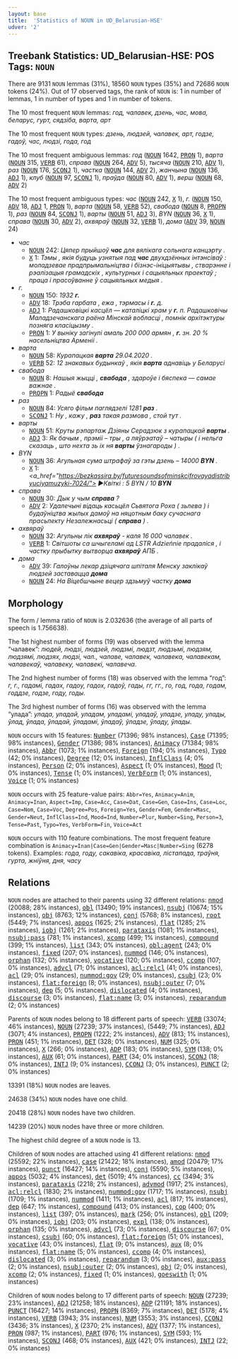 ```yaml
---
layout: base
title:  'Statistics of NOUN in UD_Belarusian-HSE'
udver: '2'
---
```


## Treebank Statistics: UD_Belarusian-HSE: POS Tags: `NOUN`

There are 9131 `NOUN` lemmas (31%), 18560 `NOUN` types (35%) and 72686 `NOUN` tokens (24%).
Out of 17 observed tags, the rank of `NOUN` is: 1 in number of lemmas, 1 in number of types and 1 in number of tokens.

The 10 most frequent `NOUN` lemmas: <em>год, чалавек, дзень, час, мова, беларус, гурт, сядзіба, варта, арт</em>

The 10 most frequent `NOUN` types:  <em>дзень, людзей, чалавек, арт, годзе, гадоў, час, людзі, года, год</em>

The 10 most frequent ambiguous lemmas: <em>год</em> (<tt><a href="be_hse-pos-NOUN.html">NOUN</a></tt> 1642, <tt><a href="be_hse-pos-PRON.html">PRON</a></tt> 1), <em>варта</em> (<tt><a href="be_hse-pos-NOUN.html">NOUN</a></tt> 315, <tt><a href="be_hse-pos-VERB.html">VERB</a></tt> 61), <em>справа</em> (<tt><a href="be_hse-pos-NOUN.html">NOUN</a></tt> 264, <tt><a href="be_hse-pos-ADV.html">ADV</a></tt> 5), <em>тысяча</em> (<tt><a href="be_hse-pos-NOUN.html">NOUN</a></tt> 210, <tt><a href="be_hse-pos-ADV.html">ADV</a></tt> 1), <em>раз</em> (<tt><a href="be_hse-pos-NOUN.html">NOUN</a></tt> 176, <tt><a href="be_hse-pos-SCONJ.html">SCONJ</a></tt> 1), <em>частка</em> (<tt><a href="be_hse-pos-NOUN.html">NOUN</a></tt> 144, <tt><a href="be_hse-pos-ADV.html">ADV</a></tt> 2), <em>жанчына</em> (<tt><a href="be_hse-pos-NOUN.html">NOUN</a></tt> 136, <tt><a href="be_hse-pos-ADJ.html">ADJ</a></tt> 1), <em>клуб</em> (<tt><a href="be_hse-pos-NOUN.html">NOUN</a></tt> 97, <tt><a href="be_hse-pos-SCONJ.html">SCONJ</a></tt> 1), <em>праўда</em> (<tt><a href="be_hse-pos-NOUN.html">NOUN</a></tt> 80, <tt><a href="be_hse-pos-ADV.html">ADV</a></tt> 1), <em>верш</em> (<tt><a href="be_hse-pos-NOUN.html">NOUN</a></tt> 68, <tt><a href="be_hse-pos-ADV.html">ADV</a></tt> 2)

The 10 most frequent ambiguous types:  <em>час</em> (<tt><a href="be_hse-pos-NOUN.html">NOUN</a></tt> 242, <tt><a href="be_hse-pos-X.html">X</a></tt> 1), <em>г.</em> (<tt><a href="be_hse-pos-NOUN.html">NOUN</a></tt> 150, <tt><a href="be_hse-pos-ADV.html">ADV</a></tt> 18, <tt><a href="be_hse-pos-ADJ.html">ADJ</a></tt> 1, <tt><a href="be_hse-pos-PRON.html">PRON</a></tt> 1), <em>варта</em> (<tt><a href="be_hse-pos-NOUN.html">NOUN</a></tt> 58, <tt><a href="be_hse-pos-VERB.html">VERB</a></tt> 52), <em>свабода</em> (<tt><a href="be_hse-pos-NOUN.html">NOUN</a></tt> 8, <tt><a href="be_hse-pos-PROPN.html">PROPN</a></tt> 1), <em>раз</em> (<tt><a href="be_hse-pos-NOUN.html">NOUN</a></tt> 84, <tt><a href="be_hse-pos-SCONJ.html">SCONJ</a></tt> 1), <em>варты</em> (<tt><a href="be_hse-pos-NOUN.html">NOUN</a></tt> 51, <tt><a href="be_hse-pos-ADJ.html">ADJ</a></tt> 3), <em>BYN</em> (<tt><a href="be_hse-pos-NOUN.html">NOUN</a></tt> 36, <tt><a href="be_hse-pos-X.html">X</a></tt> 1), <em>справа</em> (<tt><a href="be_hse-pos-NOUN.html">NOUN</a></tt> 30, <tt><a href="be_hse-pos-ADV.html">ADV</a></tt> 2), <em>ахвяраў</em> (<tt><a href="be_hse-pos-NOUN.html">NOUN</a></tt> 32, <tt><a href="be_hse-pos-VERB.html">VERB</a></tt> 1), <em>дома</em> (<tt><a href="be_hse-pos-ADV.html">ADV</a></tt> 39, <tt><a href="be_hse-pos-NOUN.html">NOUN</a></tt> 24)


* <em>час</em>
  * <tt><a href="be_hse-pos-NOUN.html">NOUN</a></tt> 242: <em>Цяпер прыйшоў <b>час</b> для вялікага сольнага канцэрту .</em>
  * <tt><a href="be_hse-pos-X.html">X</a></tt> 1: <em>Тэмы , якія будуць узнятыя пад <b>час</b> двухдзённых інтэнсіваў : моладзевае прадпрымальніцтва і бізнэс-ініцыятывы , стварэнне і рэалізацыя грамадскіх , культурных і сацыяльных праектаў ; праца і прасоўванне ў сацыяльных медыя .</em>
* <em>г.</em>
  * <tt><a href="be_hse-pos-NOUN.html">NOUN</a></tt> 150: <em>1932 <b>г.</b></em>
  * <tt><a href="be_hse-pos-ADV.html">ADV</a></tt> 18: <em>Трэба гарбата , ежа , тэрмасы і <b>г.</b> д.</em>
  * <tt><a href="be_hse-pos-ADJ.html">ADJ</a></tt> 1: <em>Радашковіцкі касцёл — каталіцкі храм у <b>г.</b> п. Радашковічы Маладзечанскага раёна Мінскай вобласці , помнік архітэктуры позняга класіцызму .</em>
  * <tt><a href="be_hse-pos-PRON.html">PRON</a></tt> 1: <em>У выніку загінулі амаль 200 000 армян , <b>г.</b> зн. 20 % насельніцтва Арменіі .</em>
* <em>варта</em>
  * <tt><a href="be_hse-pos-NOUN.html">NOUN</a></tt> 58: <em>Курапацкая <b>варта</b> 29.04.2020 .</em>
  * <tt><a href="be_hse-pos-VERB.html">VERB</a></tt> 52: <em>12 знакавых будынкаў , якія <b>варта</b> аднавіць у Беларусі</em>
* <em>свабода</em>
  * <tt><a href="be_hse-pos-NOUN.html">NOUN</a></tt> 8: <em>Нашыя жыцці , <b>свабода</b> , здароўе і бяспека — самае важнае .</em>
  * <tt><a href="be_hse-pos-PROPN.html">PROPN</a></tt> 1: <em>Радыё <b>свабода</b></em>
* <em>раз</em>
  * <tt><a href="be_hse-pos-NOUN.html">NOUN</a></tt> 84: <em>Усяго фільм паглядзелі 1281 <b>раз</b> .</em>
  * <tt><a href="be_hse-pos-SCONJ.html">SCONJ</a></tt> 1: <em>Ну , кажу , <b>раз</b> такая размова , стой тут .</em>
* <em>варты</em>
  * <tt><a href="be_hse-pos-NOUN.html">NOUN</a></tt> 51: <em>Круты рэпартаж Дзіяны Серадзюк з курапацкай <b>варты</b> .</em>
  * <tt><a href="be_hse-pos-ADJ.html">ADJ</a></tt> 3: <em>Як бачым , прэміі – тры , а ляўрэатаў – чатыры ( і нельга сказаць , што нехта зь іх ня <b>варты</b> ўзнагароды ) .</em>
* <em>BYN</em>
  * <tt><a href="be_hse-pos-NOUN.html">NOUN</a></tt> 36: <em>Агульная сума штрафаў за гэты дзень – 14000 <b>BYN</b> .</em>
  * <tt><a href="be_hse-pos-X.html">X</a></tt> 1: <em><a_href="https://bezkassira.by/futuresoundsofminskcifrovayadistribyuciyamuzyki-7024/"> ►Квіткі </a> : 5 BYN / 10 <b>BYN</b></em>
* <em>справа</em>
  * <tt><a href="be_hse-pos-NOUN.html">NOUN</a></tt> 30: <em>Дык у чым <b>справа</b> ?</em>
  * <tt><a href="be_hse-pos-ADV.html">ADV</a></tt> 2: <em>Удалечыні відаць касьцёл Сьвятога Роха ( зьлева ) і будаўніцтва жылых дамоў на няцотным баку сучаснага прасьпекту Незалежнасьці ( <b>справа</b> ) .</em>
* <em>ахвяраў</em>
  * <tt><a href="be_hse-pos-NOUN.html">NOUN</a></tt> 32: <em>Агульны лік <b>ахвяраў</b> - каля 16 000 чалавек .</em>
  * <tt><a href="be_hse-pos-VERB.html">VERB</a></tt> 1: <em>Світшоты са шчыгеламі ад LSTR Adzieńnie прадаліся , і частку прыбытку вытворца <b>ахвяраў</b> АПБ .</em>
* <em>дома</em>
  * <tt><a href="be_hse-pos-ADV.html">ADV</a></tt> 39: <em>Галоўны лекар дзіцячага шпіталя Менску заклікаў людзей заставацца <b>дома</b></em>
  * <tt><a href="be_hse-pos-NOUN.html">NOUN</a></tt> 24: <em>На Віцебшчыне вецер здзьмуў частку <b>дома</b></em>

## Morphology

The form / lemma ratio of `NOUN` is 2.032636 (the average of all parts of speech is 1.756638).

The 1st highest number of forms (19) was observed with the lemma “чалавек”: <em>людей, людзi, людзей, людзмі, людзт, людзьмі, людзям, людзямі, людзях, людзі, чал., чалаве, чалавек, чалавека, чалавекам, чалавекаў, чалавеку, чалавекі, чалавеча</em>.

The 2nd highest number of forms (18) was observed with the lemma “год”: <em>г, г., гадамі, гадах, гадоу, гадох, гадоў, гады, гг, гг., го, год, года, годам, годдзе, годзе, году, годы</em>.

The 3rd highest number of forms (16) was observed with the lemma “улада”: <em>улада, уладай, уладам, уладамі, уладаў, уладзе, уладу, улады, ўлад, ўлада, ўладай, ўладамі, ўладаў, ўладзе, ўладу, ўлады</em>.

`NOUN` occurs with 15 features: <tt><a href="be_hse-feat-Number.html">Number</a></tt> (71396; 98% instances), <tt><a href="be_hse-feat-Case.html">Case</a></tt> (71395; 98% instances), <tt><a href="be_hse-feat-Gender.html">Gender</a></tt> (71386; 98% instances), <tt><a href="be_hse-feat-Animacy.html">Animacy</a></tt> (71384; 98% instances), <tt><a href="be_hse-feat-Abbr.html">Abbr</a></tt> (1073; 1% instances), <tt><a href="be_hse-feat-Foreign.html">Foreign</a></tt> (194; 0% instances), <tt><a href="be_hse-feat-Typo.html">Typo</a></tt> (42; 0% instances), <tt><a href="be_hse-feat-Degree.html">Degree</a></tt> (12; 0% instances), <tt><a href="be_hse-feat-InflClass.html">InflClass</a></tt> (4; 0% instances), <tt><a href="be_hse-feat-Person.html">Person</a></tt> (2; 0% instances), <tt><a href="be_hse-feat-Aspect.html">Aspect</a></tt> (1; 0% instances), <tt><a href="be_hse-feat-Mood.html">Mood</a></tt> (1; 0% instances), <tt><a href="be_hse-feat-Tense.html">Tense</a></tt> (1; 0% instances), <tt><a href="be_hse-feat-VerbForm.html">VerbForm</a></tt> (1; 0% instances), <tt><a href="be_hse-feat-Voice.html">Voice</a></tt> (1; 0% instances)

`NOUN` occurs with 25 feature-value pairs: `Abbr=Yes`, `Animacy=Anim`, `Animacy=Inan`, `Aspect=Imp`, `Case=Acc`, `Case=Dat`, `Case=Gen`, `Case=Ins`, `Case=Loc`, `Case=Nom`, `Case=Voc`, `Degree=Pos`, `Foreign=Yes`, `Gender=Fem`, `Gender=Masc`, `Gender=Neut`, `InflClass=Ind`, `Mood=Ind`, `Number=Plur`, `Number=Sing`, `Person=3`, `Tense=Past`, `Typo=Yes`, `VerbForm=Fin`, `Voice=Act`

`NOUN` occurs with 110 feature combinations.
The most frequent feature combination is `Animacy=Inan|Case=Gen|Gender=Masc|Number=Sing` (6278 tokens).
Examples: <em>года, году, сакавіка, красавіка, лістапада, траўня, гурта, жніўня, дня, часу</em>


## Relations

`NOUN` nodes are attached to their parents using 32 different relations: <tt><a href="be_hse-dep-nmod.html">nmod</a></tt> (20088; 28% instances), <tt><a href="be_hse-dep-obl.html">obl</a></tt> (13490; 19% instances), <tt><a href="be_hse-dep-nsubj.html">nsubj</a></tt> (10674; 15% instances), <tt><a href="be_hse-dep-obj.html">obj</a></tt> (8763; 12% instances), <tt><a href="be_hse-dep-conj.html">conj</a></tt> (5768; 8% instances), <tt><a href="be_hse-dep-root.html">root</a></tt> (5449; 7% instances), <tt><a href="be_hse-dep-appos.html">appos</a></tt> (1625; 2% instances), <tt><a href="be_hse-dep-flat.html">flat</a></tt> (1285; 2% instances), <tt><a href="be_hse-dep-iobj.html">iobj</a></tt> (1261; 2% instances), <tt><a href="be_hse-dep-parataxis.html">parataxis</a></tt> (1081; 1% instances), <tt><a href="be_hse-dep-nsubj-pass.html">nsubj:pass</a></tt> (781; 1% instances), <tt><a href="be_hse-dep-xcomp.html">xcomp</a></tt> (499; 1% instances), <tt><a href="be_hse-dep-compound.html">compound</a></tt> (399; 1% instances), <tt><a href="be_hse-dep-list.html">list</a></tt> (343; 0% instances), <tt><a href="be_hse-dep-obl-agent.html">obl:agent</a></tt> (243; 0% instances), <tt><a href="be_hse-dep-fixed.html">fixed</a></tt> (207; 0% instances), <tt><a href="be_hse-dep-nummod.html">nummod</a></tt> (146; 0% instances), <tt><a href="be_hse-dep-orphan.html">orphan</a></tt> (132; 0% instances), <tt><a href="be_hse-dep-vocative.html">vocative</a></tt> (120; 0% instances), <tt><a href="be_hse-dep-ccomp.html">ccomp</a></tt> (107; 0% instances), <tt><a href="be_hse-dep-advcl.html">advcl</a></tt> (71; 0% instances), <tt><a href="be_hse-dep-acl-relcl.html">acl:relcl</a></tt> (41; 0% instances), <tt><a href="be_hse-dep-acl.html">acl</a></tt> (29; 0% instances), <tt><a href="be_hse-dep-nummod-gov.html">nummod:gov</a></tt> (29; 0% instances), <tt><a href="be_hse-dep-csubj.html">csubj</a></tt> (23; 0% instances), <tt><a href="be_hse-dep-flat-foreign.html">flat:foreign</a></tt> (8; 0% instances), <tt><a href="be_hse-dep-nsubj-outer.html">nsubj:outer</a></tt> (7; 0% instances), <tt><a href="be_hse-dep-dep.html">dep</a></tt> (5; 0% instances), <tt><a href="be_hse-dep-dislocated.html">dislocated</a></tt> (4; 0% instances), <tt><a href="be_hse-dep-discourse.html">discourse</a></tt> (3; 0% instances), <tt><a href="be_hse-dep-flat-name.html">flat:name</a></tt> (3; 0% instances), <tt><a href="be_hse-dep-reparandum.html">reparandum</a></tt> (2; 0% instances)

Parents of `NOUN` nodes belong to 18 different parts of speech: <tt><a href="be_hse-pos-VERB.html">VERB</a></tt> (33074; 46% instances), <tt><a href="be_hse-pos-NOUN.html">NOUN</a></tt> (27239; 37% instances),  (5449; 7% instances), <tt><a href="be_hse-pos-ADJ.html">ADJ</a></tt> (3071; 4% instances), <tt><a href="be_hse-pos-PROPN.html">PROPN</a></tt> (1222; 2% instances), <tt><a href="be_hse-pos-ADV.html">ADV</a></tt> (813; 1% instances), <tt><a href="be_hse-pos-PRON.html">PRON</a></tt> (451; 1% instances), <tt><a href="be_hse-pos-DET.html">DET</a></tt> (328; 0% instances), <tt><a href="be_hse-pos-NUM.html">NUM</a></tt> (325; 0% instances), <tt><a href="be_hse-pos-X.html">X</a></tt> (266; 0% instances), <tt><a href="be_hse-pos-ADP.html">ADP</a></tt> (183; 0% instances), <tt><a href="be_hse-pos-SYM.html">SYM</a></tt> (138; 0% instances), <tt><a href="be_hse-pos-AUX.html">AUX</a></tt> (61; 0% instances), <tt><a href="be_hse-pos-PART.html">PART</a></tt> (34; 0% instances), <tt><a href="be_hse-pos-SCONJ.html">SCONJ</a></tt> (18; 0% instances), <tt><a href="be_hse-pos-INTJ.html">INTJ</a></tt> (9; 0% instances), <tt><a href="be_hse-pos-CCONJ.html">CCONJ</a></tt> (3; 0% instances), <tt><a href="be_hse-pos-PUNCT.html">PUNCT</a></tt> (2; 0% instances)

13391 (18%) `NOUN` nodes are leaves.

24638 (34%) `NOUN` nodes have one child.

20418 (28%) `NOUN` nodes have two children.

14239 (20%) `NOUN` nodes have three or more children.

The highest child degree of a `NOUN` node is 13.

Children of `NOUN` nodes are attached using 41 different relations: <tt><a href="be_hse-dep-nmod.html">nmod</a></tt> (25592; 22% instances), <tt><a href="be_hse-dep-case.html">case</a></tt> (21422; 18% instances), <tt><a href="be_hse-dep-amod.html">amod</a></tt> (20479; 17% instances), <tt><a href="be_hse-dep-punct.html">punct</a></tt> (16427; 14% instances), <tt><a href="be_hse-dep-conj.html">conj</a></tt> (5590; 5% instances), <tt><a href="be_hse-dep-appos.html">appos</a></tt> (5032; 4% instances), <tt><a href="be_hse-dep-det.html">det</a></tt> (5019; 4% instances), <tt><a href="be_hse-dep-cc.html">cc</a></tt> (3494; 3% instances), <tt><a href="be_hse-dep-parataxis.html">parataxis</a></tt> (2218; 2% instances), <tt><a href="be_hse-dep-advmod.html">advmod</a></tt> (1917; 2% instances), <tt><a href="be_hse-dep-acl-relcl.html">acl:relcl</a></tt> (1830; 2% instances), <tt><a href="be_hse-dep-nummod-gov.html">nummod:gov</a></tt> (1717; 1% instances), <tt><a href="be_hse-dep-nsubj.html">nsubj</a></tt> (1709; 1% instances), <tt><a href="be_hse-dep-nummod.html">nummod</a></tt> (1411; 1% instances), <tt><a href="be_hse-dep-acl.html">acl</a></tt> (817; 1% instances), <tt><a href="be_hse-dep-dep.html">dep</a></tt> (647; 1% instances), <tt><a href="be_hse-dep-compound.html">compound</a></tt> (413; 0% instances), <tt><a href="be_hse-dep-cop.html">cop</a></tt> (400; 0% instances), <tt><a href="be_hse-dep-list.html">list</a></tt> (397; 0% instances), <tt><a href="be_hse-dep-mark.html">mark</a></tt> (256; 0% instances), <tt><a href="be_hse-dep-obl.html">obl</a></tt> (209; 0% instances), <tt><a href="be_hse-dep-iobj.html">iobj</a></tt> (203; 0% instances), <tt><a href="be_hse-dep-expl.html">expl</a></tt> (138; 0% instances), <tt><a href="be_hse-dep-orphan.html">orphan</a></tt> (135; 0% instances), <tt><a href="be_hse-dep-advcl.html">advcl</a></tt> (73; 0% instances), <tt><a href="be_hse-dep-discourse.html">discourse</a></tt> (67; 0% instances), <tt><a href="be_hse-dep-csubj.html">csubj</a></tt> (60; 0% instances), <tt><a href="be_hse-dep-flat-foreign.html">flat:foreign</a></tt> (51; 0% instances), <tt><a href="be_hse-dep-vocative.html">vocative</a></tt> (43; 0% instances), <tt><a href="be_hse-dep-flat.html">flat</a></tt> (9; 0% instances), <tt><a href="be_hse-dep-aux.html">aux</a></tt> (8; 0% instances), <tt><a href="be_hse-dep-flat-name.html">flat:name</a></tt> (5; 0% instances), <tt><a href="be_hse-dep-ccomp.html">ccomp</a></tt> (4; 0% instances), <tt><a href="be_hse-dep-dislocated.html">dislocated</a></tt> (3; 0% instances), <tt><a href="be_hse-dep-reparandum.html">reparandum</a></tt> (3; 0% instances), <tt><a href="be_hse-dep-aux-pass.html">aux:pass</a></tt> (2; 0% instances), <tt><a href="be_hse-dep-nsubj-outer.html">nsubj:outer</a></tt> (2; 0% instances), <tt><a href="be_hse-dep-obj.html">obj</a></tt> (2; 0% instances), <tt><a href="be_hse-dep-xcomp.html">xcomp</a></tt> (2; 0% instances), <tt><a href="be_hse-dep-fixed.html">fixed</a></tt> (1; 0% instances), <tt><a href="be_hse-dep-goeswith.html">goeswith</a></tt> (1; 0% instances)

Children of `NOUN` nodes belong to 17 different parts of speech: <tt><a href="be_hse-pos-NOUN.html">NOUN</a></tt> (27239; 23% instances), <tt><a href="be_hse-pos-ADJ.html">ADJ</a></tt> (21258; 18% instances), <tt><a href="be_hse-pos-ADP.html">ADP</a></tt> (21191; 18% instances), <tt><a href="be_hse-pos-PUNCT.html">PUNCT</a></tt> (16427; 14% instances), <tt><a href="be_hse-pos-PROPN.html">PROPN</a></tt> (8369; 7% instances), <tt><a href="be_hse-pos-DET.html">DET</a></tt> (5178; 4% instances), <tt><a href="be_hse-pos-VERB.html">VERB</a></tt> (3943; 3% instances), <tt><a href="be_hse-pos-NUM.html">NUM</a></tt> (3553; 3% instances), <tt><a href="be_hse-pos-CCONJ.html">CCONJ</a></tt> (3436; 3% instances), <tt><a href="be_hse-pos-X.html">X</a></tt> (2370; 2% instances), <tt><a href="be_hse-pos-ADV.html">ADV</a></tt> (1377; 1% instances), <tt><a href="be_hse-pos-PRON.html">PRON</a></tt> (987; 1% instances), <tt><a href="be_hse-pos-PART.html">PART</a></tt> (976; 1% instances), <tt><a href="be_hse-pos-SYM.html">SYM</a></tt> (593; 1% instances), <tt><a href="be_hse-pos-SCONJ.html">SCONJ</a></tt> (468; 0% instances), <tt><a href="be_hse-pos-AUX.html">AUX</a></tt> (421; 0% instances), <tt><a href="be_hse-pos-INTJ.html">INTJ</a></tt> (22; 0% instances)

